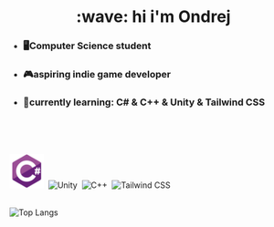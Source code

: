 <h1 align="center"> :wave: hi i'm Ondrej </h1>

- ### 🖥️Computer Science student
- ### 🎮aspiring indie game developer
- ### 📖currently learning: C# & C++ & Unity & Tailwind CSS
  <br><br><br>
<div>
  <img src="https://github.com/devicons/devicon/blob/master/icons/csharp/csharp-original.svg" title="C#" alt="C#" width="60" height="60"/>&nbsp;
  <img src="https://cdn-icons-png.flaticon.com/512/5969/5969294.png" title="Unity" alt="Unity" width="60" height="60"/>&nbsp;
  <img src="https://cdn-icons-png.flaticon.com/512/6132/6132222.png" title="C++" alt="C++" width="60" height="60"/>&nbsp;
  <img src="https://files.raycast.com/nwt9ncojkvwmjfkaada8upafvpnu" title="Tailwind CSS" alt="Tailwind CSS" width="60" height="60"/>&nbsp;
</div>
<br>

![Top Langs](https://github-readme-stats.vercel.app/api/top-langs/?username=Janda2304&layout=compact&theme=dark)







